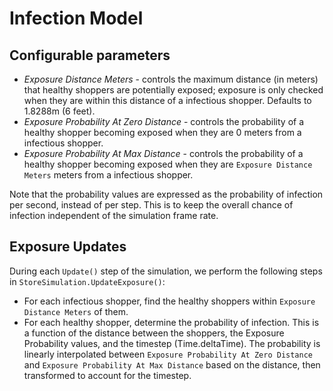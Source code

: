 # Infection Model

## Configurable parameters
- *Exposure Distance Meters* - controls the maximum distance (in meters) that healthy shoppers are potentially exposed; 
exposure is only checked when they are within this distance of a infectious shopper. Defaults to 1.8288m (6 feet).
- *Exposure Probability At Zero Distance* - controls the probability of a healthy shopper becoming exposed when they are 
0 meters from a infectious shopper.
- *Exposure Probability At Max Distance* - controls the probability of a healthy shopper becoming exposed when they are 
`Exposure Distance Meters` meters from a infectious shopper.

Note that the probability values are expressed as the probability of infection per second, instead of per step. This is
to keep the overall chance of infection independent of the simulation frame rate.  

## Exposure Updates
During each `Update()` step of the simulation, we perform the following steps in `StoreSimulation.UpdateExposure()`:
- For each infectious shopper, find the healthy shoppers within `Exposure Distance Meters` of them.
- For each healthy shopper, determine the probability of infection. This is a function of the distance between
the shoppers, the Exposure Probability values, and the timestep (Time.deltaTime). The probability is linearly 
interpolated between `Exposure Probability At Zero Distance` and `Exposure Probability At Max Distance` based on the 
distance, then transformed to account for the timestep.

